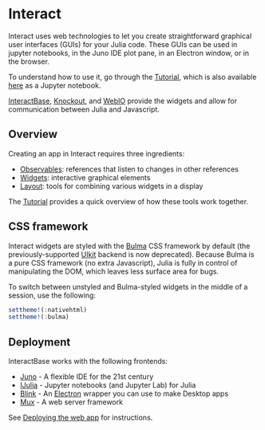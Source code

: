 # Interact

Interact uses web technologies to let you create straightforward graphical user interfaces (GUIs) for your Julia code. These GUIs can be used in jupyter notebooks, in the Juno IDE plot pane, in an Electron window, or in the browser.

To understand how to use it, go through the [Tutorial](@ref), which is also available [here](https://github.com/JuliaGizmos/Interact.jl/blob/master/doc/notebooks/tutorial.ipynb) as a Jupyter notebook.

[InteractBase](https://github.com/piever/InteractBase.jl), [Knockout](https://github.com/JuliaGizmos/Knockout.jl), and [WebIO](https://github.com/JuliaGizmos/WebIO.jl) provide the widgets and allow for communication between Julia and Javascript.

## Overview

Creating an app in Interact requires three ingredients:

- [Observables](@ref): references that listen to changes in other references
- [Widgets](@ref): interactive graphical elements
- [Layout](@ref): tools for combining various widgets in a display

The [Tutorial](@ref) provides a quick overview of how these tools work together.

## CSS framework

Interact widgets are styled with the [Bulma](https://bulma.io/) CSS framework by default (the previously-supported [UIkit](https://getuikit.com/) backend is now deprecated). Because Bulma is a pure CSS framework (no extra Javascript), Julia is fully in control of manipulating the DOM, which leaves less surface area for bugs.

To switch between unstyled and Bulma-styled widgets in the middle of a session, use the following:

```julia
settheme!(:nativehtml)
settheme!(:bulma)
```

## Deployment

InteractBase works with the following frontends:

- [Juno](http://junolab.org) - A flexible IDE for the 21st century
- [IJulia](https://github.com/JuliaLang/IJulia.jl) - Jupyter notebooks (and Jupyter Lab) for Julia
- [Blink](https://github.com/JunoLab/Blink.jl) - An [Electron](http://electron.atom.io/) wrapper you can use to make Desktop apps
- [Mux](https://github.com/JuliaWeb/Mux.jl) - A web server framework


See [Deploying the web app](@ref) for instructions.
